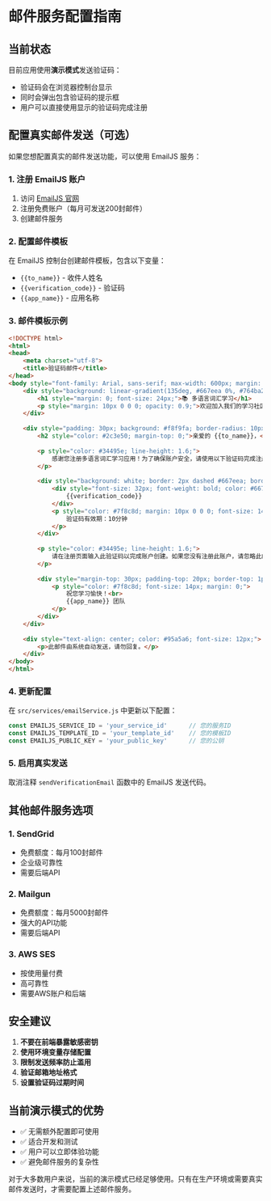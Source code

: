 # 邮件服务配置指南

## 当前状态
目前应用使用**演示模式**发送验证码：
- 验证码会在浏览器控制台显示
- 同时会弹出包含验证码的提示框
- 用户可以直接使用显示的验证码完成注册

## 配置真实邮件发送（可选）

如果您想配置真实的邮件发送功能，可以使用 EmailJS 服务：

### 1. 注册 EmailJS 账户
1. 访问 [EmailJS 官网](https://www.emailjs.com/)
2. 注册免费账户（每月可发送200封邮件）
3. 创建邮件服务

### 2. 配置邮件模板
在 EmailJS 控制台创建邮件模板，包含以下变量：
- `{{to_name}}` - 收件人姓名
- `{{verification_code}}` - 验证码
- `{{app_name}}` - 应用名称

### 3. 邮件模板示例
```html
<!DOCTYPE html>
<html>
<head>
    <meta charset="utf-8">
    <title>验证码邮件</title>
</head>
<body style="font-family: Arial, sans-serif; max-width: 600px; margin: 0 auto; padding: 20px;">
    <div style="background: linear-gradient(135deg, #667eea 0%, #764ba2 100%); padding: 30px; border-radius: 10px; text-align: center; color: white;">
        <h1 style="margin: 0; font-size: 24px;">📚 多语言词汇学习</h1>
        <p style="margin: 10px 0 0 0; opacity: 0.9;">欢迎加入我们的学习社区！</p>
    </div>
    
    <div style="padding: 30px; background: #f8f9fa; border-radius: 10px; margin: 20px 0;">
        <h2 style="color: #2c3e50; margin-top: 0;">亲爱的 {{to_name}}，</h2>
        
        <p style="color: #34495e; line-height: 1.6;">
            感谢您注册多语言词汇学习应用！为了确保账户安全，请使用以下验证码完成注册：
        </p>
        
        <div style="background: white; border: 2px dashed #667eea; border-radius: 8px; padding: 20px; text-align: center; margin: 20px 0;">
            <div style="font-size: 32px; font-weight: bold; color: #667eea; letter-spacing: 5px;">
                {{verification_code}}
            </div>
            <p style="color: #7f8c8d; margin: 10px 0 0 0; font-size: 14px;">
                验证码有效期：10分钟
            </p>
        </div>
        
        <p style="color: #34495e; line-height: 1.6;">
            请在注册页面输入此验证码以完成账户创建。如果您没有注册此账户，请忽略此邮件。
        </p>
        
        <div style="margin-top: 30px; padding-top: 20px; border-top: 1px solid #e9ecef;">
            <p style="color: #7f8c8d; font-size: 14px; margin: 0;">
                祝您学习愉快！<br>
                {{app_name}} 团队
            </p>
        </div>
    </div>
    
    <div style="text-align: center; color: #95a5a6; font-size: 12px;">
        <p>此邮件由系统自动发送，请勿回复。</p>
    </div>
</body>
</html>
```

### 4. 更新配置
在 `src/services/emailService.js` 中更新以下配置：

```javascript
const EMAILJS_SERVICE_ID = 'your_service_id'      // 您的服务ID
const EMAILJS_TEMPLATE_ID = 'your_template_id'    // 您的模板ID  
const EMAILJS_PUBLIC_KEY = 'your_public_key'      // 您的公钥
```

### 5. 启用真实发送
取消注释 `sendVerificationEmail` 函数中的 EmailJS 发送代码。

## 其他邮件服务选项

### 1. SendGrid
- 免费额度：每月100封邮件
- 企业级可靠性
- 需要后端API

### 2. Mailgun
- 免费额度：每月5000封邮件
- 强大的API功能
- 需要后端API

### 3. AWS SES
- 按使用量付费
- 高可靠性
- 需要AWS账户和后端

## 安全建议

1. **不要在前端暴露敏感密钥**
2. **使用环境变量存储配置**
3. **限制发送频率防止滥用**
4. **验证邮箱地址格式**
5. **设置验证码过期时间**

## 当前演示模式的优势

- ✅ 无需额外配置即可使用
- ✅ 适合开发和测试
- ✅ 用户可以立即体验功能
- ✅ 避免邮件服务的复杂性

对于大多数用户来说，当前的演示模式已经足够使用。只有在生产环境或需要真实邮件发送时，才需要配置上述邮件服务。
